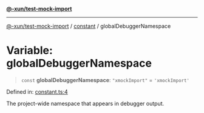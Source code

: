 [**@-xun/test-mock-import**](../../README.md)

***

[@-xun/test-mock-import](../../README.md) / [constant](../README.md) / globalDebuggerNamespace

# Variable: globalDebuggerNamespace

> `const` **globalDebuggerNamespace**: `"xmockImport"` = `'xmockImport'`

Defined in: [constant.ts:4](https://github.com/Xunnamius/test-utils/blob/ae1a725342a1b9ee7efbb87984ffbe8c7467e14d/packages/test-mock-import/src/constant.ts#L4)

The project-wide namespace that appears in debugger output.
